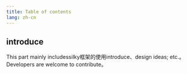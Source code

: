 ```yaml
---
title: Table of contents
lang: zh-cn
---
```


## introduce

This part mainly includessilky框架的使用introduce、design ideas; etc.。Developers are welcome to contribute。

